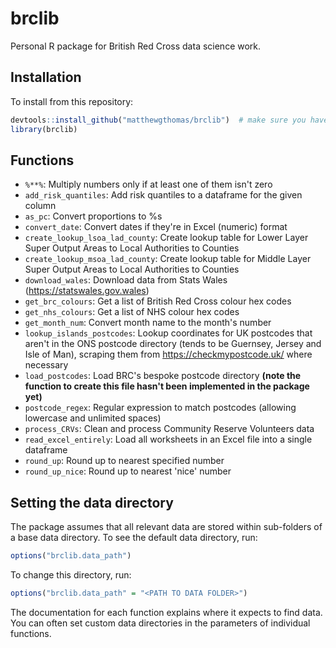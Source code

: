 # brclib
Personal R package for British Red Cross data science work.

## Installation
To install from this repository:

```r
devtools::install_github("matthewgthomas/brclib")  # make sure you have the devtools library installed first
library(brclib)
```

## Functions

- `%**%`: Multiply numbers only if at least one of them isn't zero
- `add_risk_quantiles`: Add risk quantiles to a dataframe for the given column
- `as_pc`: Convert proportions to %s
- `convert_date`: Convert dates if they're in Excel (numeric) format
- `create_lookup_lsoa_lad_county`: Create lookup table for Lower Layer Super Output Areas to Local Authorities to Counties
- `create_lookup_msoa_lad_county`: Create lookup table for Middle Layer Super Output Areas to Local Authorities to Counties
- `download_wales`: Download data from Stats Wales (https://statswales.gov.wales)
- `get_brc_colours`: Get a list of British Red Cross colour hex codes
- `get_nhs_colours`: Get a list of NHS colour hex codes
- `get_month_num`: Convert month name to the month's number
- `lookup_islands_postcodes`: Lookup coordinates for UK postcodes that aren't in the ONS postcode directory (tends to be Guernsey, Jersey and Isle of Man), scraping them from https://checkmypostcode.uk/ where necessary
- `load_postcodes`: Load BRC's bespoke postcode directory **(note the function to create this file hasn't been implemented in the package yet)**
- `postcode_regex`: Regular expression to match postcodes (allowing lowercase and unlimited spaces)
- `process_CRVs`: Clean and process Community Reserve Volunteers data
- `read_excel_entirely`: Load all worksheets in an Excel file into a single dataframe
- `round_up`: Round up to nearest specified number
- `round_up_nice`: Round up to nearest 'nice' number

## Setting the data directory
The package assumes that all relevant data are stored within sub-folders of a base data directory. To see the default data directory, run:

```r
options("brclib.data_path")
```

To change this directory, run:

```r
options("brclib.data_path" = "<PATH TO DATA FOLDER>")
```

The documentation for each function explains where it expects to find data. You can often set custom data directories in the parameters of individual functions.

